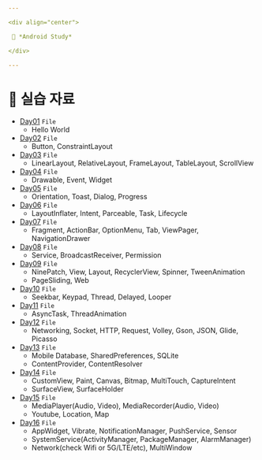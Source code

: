 ```yaml
---

<div align="center">

 💜 *Android Study*

</div>

---
```


# 💛 실습 자료
- [Day01](https://github.com/DCherish/Android_N_Kotlin/tree/master/D_About_Android/Day01) `File`  
  - Hello World
- [Day02](https://github.com/DCherish/Android_N_Kotlin/tree/master/D_About_Android/Day02) `File`  
  - Button, ConstraintLayout  
- [Day03](https://github.com/DCherish/Android_N_Kotlin/tree/master/D_About_Android/Day03) `File`  
  - LinearLayout, RelativeLayout, FrameLayout, TableLayout, ScrollView  
- [Day04](https://github.com/DCherish/Android_N_Kotlin/tree/master/D_About_Android/Day04) `File`  
  - Drawable, Event, Widget  
- [Day05](https://github.com/DCherish/Android_N_Kotlin/tree/master/D_About_Android/Day05) `File`  
  - Orientation, Toast, Dialog, Progress  
- [Day06](https://github.com/DCherish/Android_N_Kotlin/tree/master/D_About_Android/Day06) `File`  
  - LayoutInflater, Intent, Parceable, Task, Lifecycle  
- [Day07](https://github.com/DCherish/Android_N_Kotlin/tree/master/D_About_Android/Day07) `File`  
  - Fragment, ActionBar, OptionMenu, Tab, ViewPager, NavigationDrawer  
- [Day08](https://github.com/DCherish/Android_N_Kotlin/tree/master/D_About_Android/Day08) `File`  
  - Service, BroadcastReceiver, Permission  
- [Day09](https://github.com/DCherish/Android_N_Kotlin/tree/master/D_About_Android/Day09) `File`  
  - NinePatch, View, Layout, RecyclerView, Spinner, TweenAnimation  
  - PageSliding, Web  
- [Day10](https://github.com/DCherish/Android_N_Kotlin/tree/master/D_About_Android/Day10) `File`  
  - Seekbar, Keypad, Thread, Delayed, Looper  
- [Day11](https://github.com/DCherish/Android_N_Kotlin/tree/master/D_About_Android/Day11) `File`  
  - AsyncTask, ThreadAnimation  
- [Day12](https://github.com/DCherish/Android_N_Kotlin/tree/master/D_About_Android/Day12) `File`  
  - Networking, Socket, HTTP, Request, Volley, Gson, JSON, Glide, Picasso  
- [Day13](https://github.com/DCherish/Android_N_Kotlin/tree/master/D_About_Android/Day13) `File`  
  - Mobile Database, SharedPreferences, SQLite  
  - ContentProvider, ContentResolver  
- [Day14](https://github.com/DCherish/Android_N_Kotlin/tree/master/D_About_Android/Day14) `File`  
  - CustomView, Paint, Canvas, Bitmap, MultiTouch, CaptureIntent  
  - SurfaceView, SurfaceHolder  
- [Day15](https://github.com/DCherish/Android_N_Kotlin/tree/master/D_About_Android/Day15) `File`  
  - MediaPlayer(Audio, Video), MediaRecorder(Audio, Video)  
  - Youtube, Location, Map  
- [Day16](https://github.com/DCherish/Android_N_Kotlin/tree/master/D_About_Android/Day16) `File`  
  - AppWidget, Vibrate, NotificationManager, PushService, Sensor  
  - SystemService(ActivityManager, PackageManager, AlarmManager)  
  - Network(check Wifi or 5G/LTE/etc), MultiWindow
